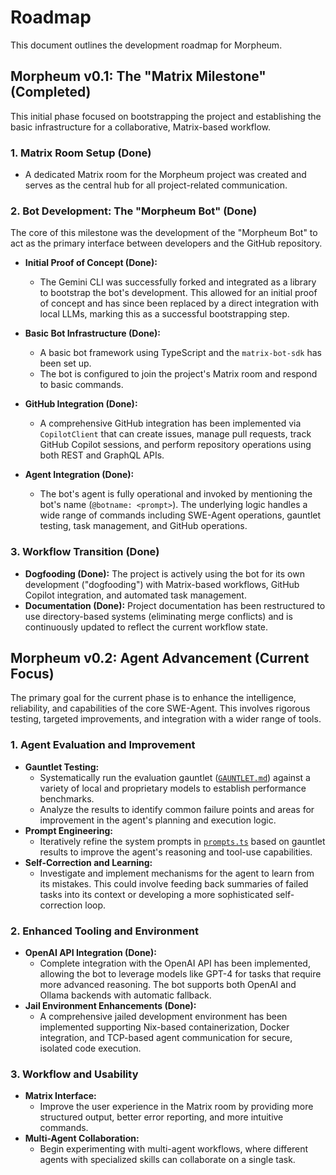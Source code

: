 # Roadmap

This document outlines the development roadmap for Morpheum.

## Morpheum v0.1: The "Matrix Milestone" (Completed)

This initial phase focused on bootstrapping the project and establishing the basic infrastructure for a collaborative, Matrix-based workflow.

### 1. Matrix Room Setup (Done)

*   A dedicated Matrix room for the Morpheum project was created and serves as the central hub for all project-related communication.

### 2. Bot Development: The "Morpheum Bot" (Done)

The core of this milestone was the development of the "Morpheum Bot" to act as the primary interface between developers and the GitHub repository.

*   **Initial Proof of Concept (Done):**
    *   The Gemini CLI was successfully forked and integrated as a library to bootstrap the bot's development. This allowed for an initial proof of concept and has since been replaced by a direct integration with local LLMs, marking this as a successful bootstrapping step.

*   **Basic Bot Infrastructure (Done):**
    *   A basic bot framework using TypeScript and the `matrix-bot-sdk` has been set up.
    *   The bot is configured to join the project's Matrix room and respond to basic commands.

*   **GitHub Integration (Done):**
    *   A comprehensive GitHub integration has been implemented via `CopilotClient` that can create issues, manage pull requests, track GitHub Copilot sessions, and perform repository operations using both REST and GraphQL APIs.

*   **Agent Integration (Done):**
    *   The bot's agent is fully operational and invoked by mentioning the bot's name (`@botname: <prompt>`). The underlying logic handles a wide range of commands including SWE-Agent operations, gauntlet testing, task management, and GitHub operations.

### 3. Workflow Transition (Done)

*   **Dogfooding (Done):** The project is actively using the bot for its own development ("dogfooding") with Matrix-based workflows, GitHub Copilot integration, and automated task management.
*   **Documentation (Done):** Project documentation has been restructured to use directory-based systems (eliminating merge conflicts) and is continuously updated to reflect the current workflow state.

## Morpheum v0.2: Agent Advancement (Current Focus)

The primary goal for the current phase is to enhance the intelligence, reliability, and capabilities of the core SWE-Agent. This involves rigorous testing, targeted improvements, and integration with a wider range of tools.

### 1. Agent Evaluation and Improvement

*   **Gauntlet Testing:**
    *   Systematically run the evaluation gauntlet ([`GAUNTLET.md`](GAUNTLET.md)) against a variety of local and proprietary models to establish performance benchmarks.
    *   Analyze the results to identify common failure points and areas for improvement in the agent's planning and execution logic.
*   **Prompt Engineering:**
    *   Iteratively refine the system prompts in [`prompts.ts`](src/morpheum-bot/prompts.ts) based on gauntlet results to improve the agent's reasoning and tool-use capabilities.
*   **Self-Correction and Learning:**
    *   Investigate and implement mechanisms for the agent to learn from its mistakes. This could involve feeding back summaries of failed tasks into its context or developing a more sophisticated self-correction loop.

### 2. Enhanced Tooling and Environment

*   **OpenAI API Integration (Done):**
    *   Complete integration with the OpenAI API has been implemented, allowing the bot to leverage models like GPT-4 for tasks that require more advanced reasoning. The bot supports both OpenAI and Ollama backends with automatic fallback.
*   **Jail Environment Enhancements (Done):**
    *   A comprehensive jailed development environment has been implemented supporting Nix-based containerization, Docker integration, and TCP-based agent communication for secure, isolated code execution.

### 3. Workflow and Usability

*   **Matrix Interface:**
    *   Improve the user experience in the Matrix room by providing more structured output, better error reporting, and more intuitive commands.
*   **Multi-Agent Collaboration:**
    *   Begin experimenting with multi-agent workflows, where different agents with specialized skills can collaborate on a single task.


